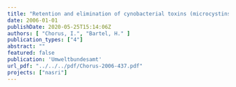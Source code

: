 ```yaml
---
title: "Retention and elimination of cynobacterial toxins (microcystins) through artificial recharge and bank filtration"
date: 2006-01-01
publishDate: 2020-05-25T15:14:06Z
authors: [ "Chorus, I.", "Bartel, H." ]
publication_types: ["4"]
abstract: ""
featured: false
publication: 'Umweltbundesamt'
url_pdf: "../../../pdf/Chorus-2006-437.pdf"
projects: ["nasri"]
---
```


